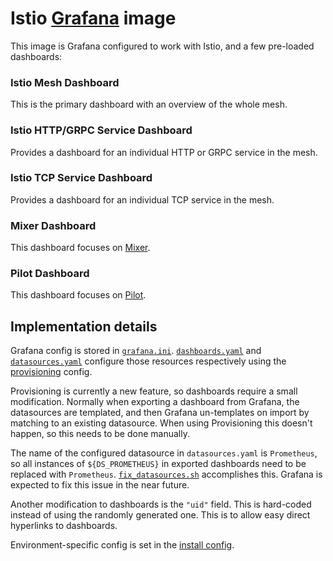# Istio [Grafana](https://grafana.com/) image

This image is Grafana configured to work with Istio, and a few
pre-loaded dashboards:

### Istio Mesh Dashboard
This is the primary dashboard with an overview of the whole mesh.

### Istio HTTP/GRPC Service Dashboard
Provides a dashboard for an individual HTTP or GRPC service in the mesh.

### Istio TCP Service Dashboard
Provides a dashboard for an individual TCP service in the mesh.

### Mixer Dashboard
This dashboard focuses on
[Mixer](https://istio.io/docs/concepts/policy-and-control/mixer.html).

### Pilot Dashboard
This dashboard focuses on
[Pilot](https://istio.io/docs/concepts/traffic-management/pilot.html).

## Implementation details

Grafana config is stored in
[`grafana.ini`](grafana.ini). [`dashboards.yaml`](dashboards.yaml) and
[`datasources.yaml`](datasources.yaml) configure those resources
respectively using the
[provisioning](http://docs.grafana.org/administration/provisioning/)
config.

Provisioning is currently a new feature, so dashboards require a small
modification. Normally when exporting a dashboard from Grafana, the
datasources are templated, and then Grafana un-templates on import by
matching to an existing datasource. When using Provisioning this
doesn't happen, so this needs to be done manually.

The name of the configured datasource in `datasources.yaml` is
`Prometheus`, so all instances of `${DS_PROMETHEUS}` in exported
dashboards need to be replaced with
`Prometheus`. [`fix_datasources.sh`](fix_datasources.sh) accomplishes
this. Grafana is expected to fix this issue in the near future.

Another modification to dashboards is the `"uid"` field. This is
hard-coded instead of using the randomly generated one. This is to
allow easy direct hyperlinks to dashboards.

Environment-specific config is set in the [install
config](/install/kubernetes/templates/addons/grafana.yaml.tmpl).
